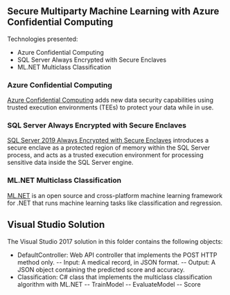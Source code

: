 ## Secure Multiparty Machine Learning with Azure Confidential Computing

Technologies presented:
- Azure Confidential Computing
- SQL Server Always Encrypted with Secure Enclaves
- ML.NET Multiclass Classification

### Azure Confidential Computing
[Azure Confidential Computing](https://azure.microsoft.com/en-us/solutions/confidential-compute/) adds new data security capabilities using trusted execution environments (TEEs) to protect your data while in use.

### SQL Server Always Encrypted with Secure Enclaves
[SQL Server 2019 Always Encrypted with Secure Enclaves](https://aka.ms/AlwaysEncryptedwithSecureEnclaves) introduces a secure enclave as a protected region of memory within the SQL Server process, and acts as a trusted execution environment for processing sensitive data inside the SQL Server engine.

### ML.NET Multiclass Classification
[ML.NET](https://dot.net/ml) is an open source and cross-platform machine learning framework for .NET that runs machine learning tasks like classification and regression.

## Visual Studio Solution
The Visual Studio 2017 solution in this folder contains the following objects:
- DefaultController: Web API controller that implements the POST HTTP method only.
-- Input: A medical record, in JSON format.
-- Output: A JSON object containing the predicted score and accuracy.
- Classification: C# class that implements the multiclass classification algorithm with ML.NET
-- TrainModel
-- EvaluateModel
-- Score
